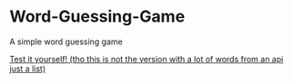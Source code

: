 # Word-Guessing-Game
A simple word guessing game

[Test it yourself! (tho this is not the version with a lot of words from an api just a list)](https://repl.it/@Parmo/WordGuessingGame#main.py)
